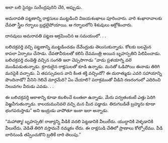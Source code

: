 ﻿అలా బలి సైన్యం సురేంద్రపురిని చేరి, అప్పుడు. 

అమరావతి పట్టణాన్ని రాక్షసులు ముట్టడించి విజయశంఖాలు పూరించారు. వారి శంఖారావాలకు దేవతా స్త్రీల గర్భాలు బ్రద్దలైపోయాయి. ఆ గర్భాలలోని శిశువులు ఆక్రోశించారు. 

దానవులు అమరావతి పట్టణ ఆక్రమించిన ఆ సమయంలో. . . 

బలిచక్రవర్తి వచ్చి పట్టణాన్ని ముట్టడించడం దేవేంద్రుడు తెలుసుకున్నాడు. కోటకు బలమైన కాపలా ఏర్పాటు చేసాడు. దేవతావీరులతో కలిసి దేవమంత్రి అయిన బృహస్పతిని పిలిపించాడు. బలిచక్రవర్తి దండెత్తి వచ్చిన సంగతి ఇలా చెప్పసాగాడు “వాడు ప్రళయాగ్ని వలె మండిపడుతున్నాడు. క్రూరులైన రాక్షసులతో కూడి ఉన్నాడు. మనతో ఓడిపోయి ఈనాడు తిరిగి మనపైకి వచ్చాడు. ఏ తపస్సువలస వాని కింత శక్తి వచ్చిందో? ఈ దురాత్ముడు ఎవరి సహాయాన్ని పొందినాడో? వీనిని గెలిచే మార్గమేది? ఏం చేయాలి? పరాక్రమంతో వీడిని రణరంగంలో ఎదిరించి నిలువగల వీరుడు ఎవడు. . . 

ఈ బలిచక్రవర్తి ఆకాశాన్ని కూడా కబళించే టంతలా ఉన్నాడు. మేరు పర్వతంకంటే ఎత్తు పెరిగి విఱ్ఱవీగుతున్నాడు. కాలయమునివలె వచ్చి మన మీద పడ్డాడు. తిరుగబడితే బ్రహ్మను కూడా భంగపరుస్తాడు” అని ఇంద్రుడు వాపోతూ ఇంకా ఇలా అన్నాడు. 

“మహాత్మా! బృహస్పతి! రాజ్యాన్ని వీడికి వదలి పెట్టడానికి వీలులేదు. యుద్ధానికి వెళ్ళడానికి వీలులేదు. వెడితే తిరిగి వస్తామనే నమ్మకం లేదు. ఈ రాక్షసుడి చేతిలో ప్రాణాలు కోల్పోలేము. వీడి బారినుండి తప్పించుకొని బ్రతికే దారి తెలుపు.” 

